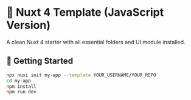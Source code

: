 # 🧩 Nuxt 4 Template (JavaScript Version)

A clean Nuxt 4 starter with all essential folders and UI module installed.

## 🚀 Getting Started

```bash
npx nuxi init my-app --template YOUR_USERNAME/YOUR_REPO
cd my-app
npm install
npm run dev

